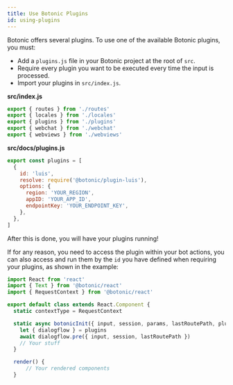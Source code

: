 ```yaml
---
title: Use Botonic Plugins
id: using-plugins
---
```


Botonic offers several plugins. To use one of the available Botonic plugins, you must:

- Add a `plugins.js` file in your Botonic project at the root of `src`.
- Require every plugin you want to be executed every time the input is processed.
- Import your plugins in `src/index.js`.

**src/index.js**

```javascript
export { routes } from './routes'
export { locales } from './locales'
export { plugins } from './plugins'
export { webchat } from './webchat'
export { webviews } from './webviews'
```

**src/docs/plugins.js**

```javascript
export const plugins = [
  {
    id: 'luis',
    resolve: require('@botonic/plugin-luis'),
    options: {
      region: 'YOUR_REGION',
      appID: 'YOUR_APP_ID',
      endpointKey: 'YOUR_ENDPOINT_KEY',
    },
  },
]
```

After this is done, you will have your plugins running!

If for any reason, you need to access the plugin within your bot actions, you can also access and run them by the `id` you have defined when requiring your plugins, as shown in the example:

```javascript
import React from 'react'
import { Text } from '@botonic/react'
import { RequestContext } from '@botonic/react'

export default class extends React.Component {
  static contextType = RequestContext

  static async botonicInit({ input, session, params, lastRoutePath, plugins }) {
    let { dialogflow } = plugins
    await dialogflow.pre({ input, session, lastRoutePath })
    // Your stuff
  }

  render() {
      // Your rendered components
  }
```
